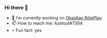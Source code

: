 ### Hi there 👋

- 🔭 I’m currently working on [Obsidian RôlePlay](https://obsidianrp.fr)
- 📫 How to reach me: Azelout#7304
- ⚡ Fun fact: yes

